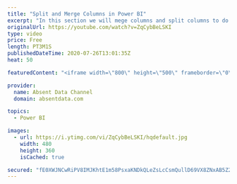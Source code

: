 ```yaml
---
title: "Split and Merge Columns in Power BI"
excerpt: "In this section we will mege columns and split columns to do a depper level of analysis"
originalUrl: https://youtube.com/watch?v=ZqCybBeLSKI
type: video
price: Free
length: PT3M1S
publishedDateTime: 2020-07-26T13:01:35Z
heat: 50

featuredContent: "<iframe width=\"800\" height=\"500\" frameborder=\"0\" src=\"https://www.youtube.com/embed/ZqCybBeLSKI\" allow=\"accelerometer; autoplay; encrypted-media; gyroscope; picture-in-picture\" allowfullscreen></iframe>"

provider:
  name: Absent Data Channel
  domain: absentdata.com

topics:
  - Power BI

images:
  - url: https://i.ytimg.com/vi/ZqCybBeLSKI/hqdefault.jpg
    width: 480
    height: 360
    isCached: true

secured: "fE0XWJNCwRiPV8IMJKhtE1m58PsxaKNDkQLeZsLcCsmQullD69VX8ZNxAB5Z2N2xMLmGblOCTPS81fOHJV43Q6kxP09f8Iyy58nuO2HsTyvUo92dpWYJhGp9OQdXQVYAt2Qg7M+ME+b/12IqWKexOinT394XBgcO6Zs/9IrbO7EZ/WvsoGtHGgxz3mFhWSygvLoduylyc2PP4J7o2iN6Be+Q4MAZmLoNd1pVL/aqdumHB7d7Y5X4eufUsGm+zAlbiZ7afK0foCgj/LcifpbPKjaK3oa/M4DTqaELia2Ke1/iDvGR1WBy4nKJS1RXT6InwvPBM1PHAn2WMZJXDu/GmPcMQFzRfcLLzE4uGm+xPoQm1iIrOR0aVOUAjqGq2ikseaFytUuD+gbhp0ly7q/TrRc4Z0z868secLsNJ9S+iAg=;g/hLJVRWMryw6dOSAM2LdQ=="
---
```


